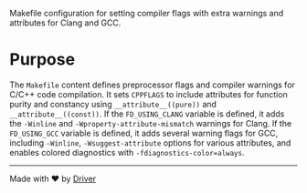 <!--------------------------------------------------------------------------------->
<!-- IMPORTANT: This file is auto-generated by Driver (https://driver.ai). -------->
<!-- Manual edits may be overwritten on future commits. --------------------------->
<!--------------------------------------------------------------------------------->

Makefile configuration for setting compiler flags with extra warnings and attributes for Clang and GCC.

# Purpose
The `Makefile` content defines preprocessor flags and compiler warnings for C/C++ code compilation. It sets `CPPFLAGS` to include attributes for function purity and constancy using `__attribute__((pure))` and `__attribute__((const))`. If the `FD_USING_CLANG` variable is defined, it adds the `-Winline` and `-Wproperty-attribute-mismatch` warnings for Clang. If the `FD_USING_GCC` variable is defined, it adds several warning flags for GCC, including `-Winline`, `-Wsuggest-attribute` options for various attributes, and enables colored diagnostics with `-fdiagnostics-color=always`.

---
Made with ❤️ by [Driver](https://www.driver.ai/)